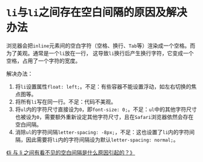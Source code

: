 # `li`与`li`之间存在空白间隔的原因及解决办法

浏览器会把`inline`元素间的空白字符（空格、换行、`Tab`等）渲染成一个空格。而为了美观。通常是一个`li`放在一行，
这导致`li`换行后产生换行字符，它变成一个空格，占用了一个字符的宽度。

解决办法：

1. 将`li`设置属性`float: left;`。不足：有些容器不能设置浮动，如左右切换的焦点图等。
2. 将所有`li`写在同一行。不足：代码不美观。
3. 将`ul`内的字符尺寸直接设为`0`，即`font-size: 0;`。不足：`ul`中的其他字符尺寸也被设为`0`，需要额外重新设定其他字符尺寸，且在`Safari`浏览器依然会存在空白间隔。
4. 消除`ul`的字符间隔`letter-spacing: -8px;`，不足：这也设置了`li`内的字符间隔，因此需要将`li`内的字符间隔设为默认`letter-spacing: normal;`。

[《li 与 li 之间有看不见的空白间隔是什么原因引起的？》](https://blog.csdn.net/sjinsa/article/details/70919546)
